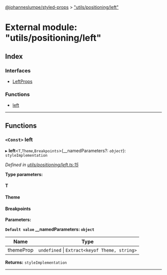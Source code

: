 [@johanneslumpe/styled-props](../README.md) > ["utils/positioning/left"](../modules/_utils_positioning_left_.md)

# External module: "utils/positioning/left"

## Index

### Interfaces

* [LeftProps](../interfaces/_utils_positioning_left_.leftprops.md)

### Functions

* [left](_utils_positioning_left_.md#left)

---

## Functions

<a id="left"></a>

### `<Const>` left

▸ **left**<`T`,`Theme`,`Breakpoints`>(__namedParameters?: *`object`*): `styleImplementation`

*Defined in [utils/positioning/left.ts:15](https://github.com/johanneslumpe/styled-props/blob/8e709f1/src/utils/positioning/left.ts#L15)*

**Type parameters:**

#### T 
#### Theme 
#### Breakpoints 
**Parameters:**

**`Default value` __namedParameters: `object`**

| Name | Type |
| ------ | ------ |
| themeProp | `undefined` \| `Extract<keyof Theme, string>` |

**Returns:** `styleImplementation`

___

